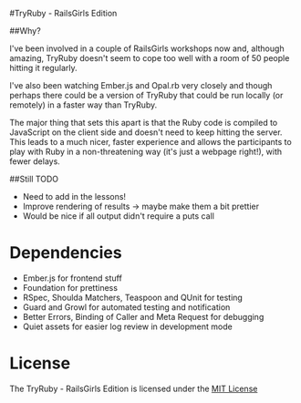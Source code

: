 #TryRuby - RailsGirls Edition

##Why?

I've been involved in a couple of RailsGirls workshops now and, although amazing, TryRuby doesn't seem to cope too well with a room of 50 people hitting it regularly.

I've also been watching Ember.js and Opal.rb very closely and though perhaps there could be a version of TryRuby that could be run locally (or remotely) in a faster way than TryRuby.

The major thing that sets this apart is that the Ruby code is compiled to JavaScript on the client side and doesn't need to keep hitting the server.  This leads to a much nicer, faster experience and allows the participants to play with Ruby in a non-threatening way (it's just a webpage right!), with fewer delays.

##Still TODO

 - Need to add in the lessons!
 - Improve rendering of results -> maybe make them a bit prettier
 - Would be nice if all output didn't require a puts call


# Dependencies

 - Ember.js for frontend stuff
 - Foundation for prettiness
 - RSpec, Shoulda Matchers, Teaspoon and QUnit for testing
 - Guard and Growl for automated testing and notification
 - Better Errors, Binding of Caller and Meta Request for debugging
 - Quiet assets for easier log review in development mode

# License

The TryRuby - RailsGirls Edition is licensed under the [MIT License](http://opensource.org/licenses/MIT)